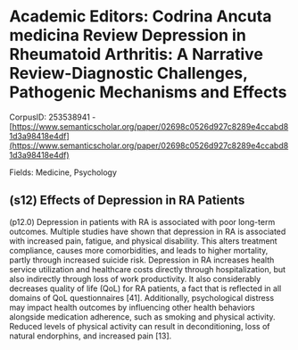 # Academic Editors: Codrina Ancuta medicina Review Depression in Rheumatoid Arthritis: A Narrative Review-Diagnostic Challenges, Pathogenic Mechanisms and Effects

CorpusID: 253538941 - [https://www.semanticscholar.org/paper/02698c0526d927c8289e4ccabd81d3a98418e4df](https://www.semanticscholar.org/paper/02698c0526d927c8289e4ccabd81d3a98418e4df)

Fields: Medicine, Psychology

## (s12) Effects of Depression in RA Patients
(p12.0) Depression in patients with RA is associated with poor long-term outcomes. Multiple studies have shown that depression in RA is associated with increased pain, fatigue, and physical disability. This alters treatment compliance, causes more comorbidities, and leads to higher mortality, partly through increased suicide risk. Depression in RA increases health service utilization and healthcare costs directly through hospitalization, but also indirectly through loss of work productivity. It also considerably decreases quality of life (QoL) for RA patients, a fact that is reflected in all domains of QoL questionnaires [41]. Additionally, psychological distress may impact health outcomes by influencing other health behaviors alongside medication adherence, such as smoking and physical activity. Reduced levels of physical activity can result in deconditioning, loss of natural endorphins, and increased pain [13].
